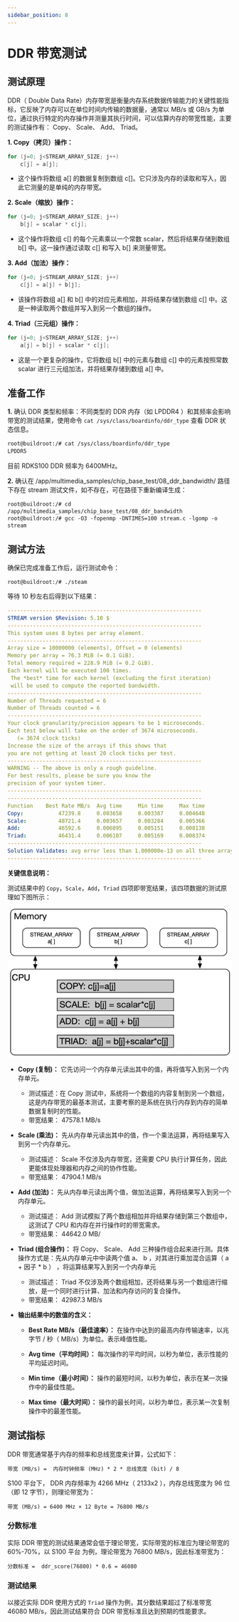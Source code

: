 ```yaml
---
sidebar_position: 8
---
```


# DDR 带宽测试

## 测试原理

DDR（ Double Data Rate）内存带宽是衡量内存系统数据传输能力的关键性能指标，它反映了内存可以在单位时间内传输的数据量，通常以 MB/s 或 GB/s 为单位，通过执行特定的内存操作并测量其执行时间，可以估算内存的带宽性能，主要的测试操作有： Copy、 Scale、 Add、 Triad。

**1. Copy（拷贝）操作：**

```c
for (j=0; j<STREAM_ARRAY_SIZE; j++)
    c[j] = a[j];
```

- 这个操作将数组 a[] 的数据复制到数组 c[]。它只涉及内存的读取和写入，因此它测量的是单纯的内存带宽。

**2. Scale（缩放）操作：**

```c
for (j=0; j<STREAM_ARRAY_SIZE; j++)
    b[j] = scalar * c[j];
```

- 这个操作将数组 c[] 的每个元素乘以一个常数 scalar，然后将结果存储到数组 b[] 中。这一操作通过读取 c[] 和写入 b[] 来测量带宽。

**3. Add（加法）操作：**

```c
for (j=0; j<STREAM_ARRAY_SIZE; j++)
    c[j] = a[j] + b[j];
```

- 该操作将数组 a[] 和 b[] 中的对应元素相加，并将结果存储到数组 c[] 中。这是一种读取两个数组并写入到另一个数组的操作。

**4. Triad（三元组）操作：**

```c
for (j=0; j<STREAM_ARRAY_SIZE; j++)
    a[j] = b[j] + scalar * c[j];
```

- 这是一个更复杂的操作，它将数组 b[] 中的元素与数组 c[] 中的元素按照常数 scalar 进行三元组加法，并将结果存储到数组 a[] 中。

## 准备工作

**1.** 确认 DDR 类型和频率：不同类型的 DDR 内存（如 LPDDR4 ）和其频率会影响带宽的测试结果，使用命令 `cat /sys/class/boardinfo/ddr_type` 查看 DDR 状态信息。

```bash
root@buildroot:/# cat /sys/class/boardinfo/ddr_type
LPDDR5
```

目前 RDKS100 DDR 频率为 6400MHz。

**2.** 确认在 /app/multimedia_samples/chip_base_test/08_ddr_bandwidth/ 路径下存在 stream 测试文件，如不存在，可在路径下重新编译生成：

```shell
root@buildroot:/# cd /app/multimedia_samples/chip_base_test/08_ddr_bandwidth
root@buildroot:/# gcc -O3 -fopenmp -DNTIMES=100 stream.c -lgomp -o stream
```

## 测试方法

确保已完成准备工作后，运行测试命令：

```shell
root@buildroot:/# ./steam
```

等待 10 秒左右后得到以下结果：

```yaml
-------------------------------------------------------------
STREAM version $Revision: 5.10 $
-------------------------------------------------------------
This system uses 8 bytes per array element.
-------------------------------------------------------------
Array size = 10000000 (elements), Offset = 0 (elements)
Memory per array = 76.3 MiB (= 0.1 GiB).
Total memory required = 228.9 MiB (= 0.2 GiB).
Each kernel will be executed 100 times.
 The *best* time for each kernel (excluding the first iteration)
 will be used to compute the reported bandwidth.
-------------------------------------------------------------
Number of Threads requested = 6
Number of Threads counted = 6
-------------------------------------------------------------
Your clock granularity/precision appears to be 1 microseconds.
Each test below will take on the order of 3674 microseconds.
   (= 3674 clock ticks)
Increase the size of the arrays if this shows that
you are not getting at least 20 clock ticks per test.
-------------------------------------------------------------
WARNING -- The above is only a rough guideline.
For best results, please be sure you know the
precision of your system timer.
-------------------------------------------------------------
-------------------------------------------------------------
Function    Best Rate MB/s  Avg time     Min time     Max time
Copy:           47239.8     0.003658     0.003387     0.004648
Scale:          48721.4     0.003657     0.003284     0.005366
Add:            46592.6     0.006095     0.005151     0.008138
Triad:          46431.4     0.006107     0.005169     0.008374
-------------------------------------------------------------
Solution Validates: avg error less than 1.000000e-13 on all three arrays
-------------------------------------------------------------
```

**关键信息说明：**

测试结果中的 `Copy`，`Scale`，`Add`，`Triad` 四项即带宽结果，该四项数据的测试原理如下图所示：

![DDR_test_principle](./_static/_images/8-ddr_bandwidth/DDR_test_principle.png)

- **Copy (复制)：** 它先访问一个内存单元读出其中的值，再将值写入到另一个内存单元。
  - 测试描述：在 Copy 测试中，系统将一个数组的内容复制到另一个数组，这是内存带宽的最基本测试，主要考察的是系统在执行内存到内存的简单数据复制时的性能。
  - 带宽结果： 47578.1 MB/s
- **Scale (乘法)：** 先从内存单元读出其中的值，作一个乘法运算，再将结果写入到另一个内存单元。
  - 测试描述： Scale 不仅涉及内存带宽，还需要 CPU 执行计算任务，因此更能体现处理器和内存之间的协作性能。
  - 带宽结果： 47904.1 MB/s
- **Add (加法)：** 先从内存单元读出两个值，做加法运算，再将结果写入到另一个内存单元。
  - 测试描述： Add 测试模拟了两个数组相加并将结果存储到第三个数组中，这测试了 CPU 和内存在并行操作时的带宽需求。
  - 带宽结果： 44642.0 MB/
- **Triad (组合操作)：** 将 Copy、 Scale、 Add 三种操作组合起来进行测。具体操作方式是：先从内存单元中中读两个值 a、 b ，对其进行乘加混合运算（ a + 因子 * b ） ，将运算结果写入到另一个内存单元
  - 测试描述： Triad 不仅涉及两个数组相加，还将结果与另一个数组进行缩放，是一个同时进行计算、加法和内存访问的复合操作。
  - 带宽结果： 42987.3 MB/s

- **输出结果中的数值的含义：**

  - **Best Rate MB/s（最佳速率）：** 在操作中达到的最高内存传输速率，以兆字节 / 秒（ MB/s）为单位。表示峰值性能。

  - **Avg time（平均时间）：** 每次操作的平均时间，以秒为单位，表示性能的平均延迟时间。

  - **Min time（最小时间）：** 操作的最短时间，以秒为单位，表示在某一次操作中的最佳性能。

  - **Max time（最大时间）：** 操作的最长时间，以秒为单位，表示某一次复制操作中的最差性能。

## 测试指标

DDR 带宽通常基于内存的频率和总线宽度来计算，公式如下：

```shell
带宽 (MB/s) =  内存时钟频率 (MHz) * 2 * 总线宽度 (bit) / 8
```

S100 平台下， DDR 内存频率为 4266 MHz（ 2133x2 ），内存总线宽度为 96 位（即 12 字节），则理论带宽为：

```shell
带宽 (MB/s) = 6400 MHz × 12 Byte = 76800 MB/s

```

### 分数标准

实际 DDR 带宽的测试结果通常会低于理论带宽，实际带宽的标准应为理论带宽的 60%-70%，以 S100 平台 为例，理论带宽为 76800 MB/s，因此标准带宽为：

```shell
分数标准 =  ddr_score(76800) * 0.6 = 46080
```

### 测试结果

以接近实际 DDR 使用方式的 `Triad` 操作为例，其分数结果超过了标准带宽 46080 MB/s，因此测试结果符合 DDR 带宽标准且达到预期的性能要求。
